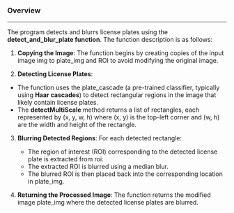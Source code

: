 
### Overview

___

The program detects and blurrs license plates using the **detect_and_blur_plate function**. 
The function description is as follows:
1. **Copying the Image**: The function begins by creating copies of the input image img to plate_img and ROI to avoid modifying the original image.

2. **Detecting License Plates**:
  - The function uses the plate_cascade (a pre-trained classifier, typically using **Haar cascades**) to detect rectangular regions in the image that likely contain license plates.
  - The **detectMultiScale** method returns a list of rectangles, each represented by (x, y, w, h) where (x, y) is the top-left corner and (w, h) are the width and height of the rectangle.

3. **Blurring Detected Regions**:
   For each detected rectangle:
   - The region of interest (ROI) corresponding to the detected license plate is extracted from roi.
   - The extracted ROI is blurred using a median blur.
   - The blurred ROI is then placed back into the corresponding location in plate_img.

4. **Returning the Processed Image**: The function returns the modified image plate_img where the detected license plates are blurred.

